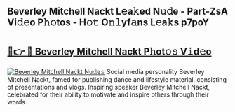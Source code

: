 ## Beverley Mitchell Nackt L𝚎a𝚔ed N𝚞𝚍e - Part-ZsA Vi𝚍𝚎o P𝚑𝚘tos - H𝚘𝚝 O𝚗𝚕yf𝚊ns L𝚎a𝚔s p7poY

# <h2><a href="http://kf8e4kk.oniu.top/?m=Beverley+Mitchell+Nackt">🔗👉 🔴 Beverley Mitchell Nackt P𝚑ot𝚘𝚜 V𝚒d𝚎o</a></h2>

[![Beverley Mitchell Nackt Nu𝚍e𝚜](https://i.imgur.com/0qMVB7G.gif)](http://kf8e4kk.oniu.top/?m=Beverley+Mitchell+Nackt)
Social media personality Beverley Mitchell Nackt, famed for publishing dance and lifestyle material, consisting of presentations and vlogs. Inspiring speaker Beverley Mitchell Nackt, celebrated for their ability to motivate and inspire others through their words.  
